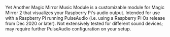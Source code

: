 Yet Another Magic Mirror Music Module is a customizable module for Magic Mirror 2 that visualizes your Raspberry Pi's audio output. Intended for use with a Raspberry Pi running PulseAudio (i.e. using a Raspberry Pi Os release from Dec 2020 or later). Not extensively tested for different sound devices; may require further PulseAudio configuration on your setup.
